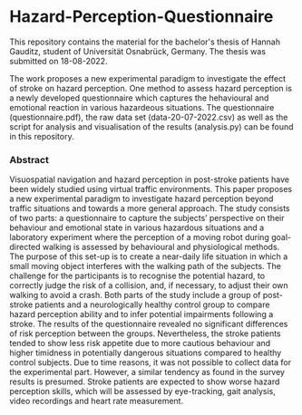 # Hazard-Perception-Questionnaire
This repository contains the material for the bachelor's thesis of Hannah Gauditz, student of Universität Osnabrück, Germany. The thesis was submitted on 18-08-2022.

The work proposes a new experimental paradigm to investigate the effect of stroke on hazard perception. One method to assess hazard perception is a newly developed questionnaire which captures the hehavioural and emotional reaction in various hazardeous situations. The questionnaire (questionnaire.pdf), the raw data set (data-20-07-2022.csv) as well as the script for analysis and visualisation of the results (analysis.py) can be found in this repository.

### Abstract
Visuospatial navigation and hazard perception in post-stroke patients have been widely studied using virtual traffic environments. This paper proposes a new experimental paradigm to investigate hazard perception beyond traffic situations and towards a more general approach. The study consists of two parts: a questionnaire to capture the subjects’ perspective on their behaviour and emotional state in various hazardous situations and a laboratory experiment where the perception of a moving robot during goal-directed walking is assessed by behavioural and physiological methods. The purpose of this set-up is to create a near-daily life situation in which a small moving object interferes with the walking path of the subjects. The challenge for the participants is to recognise the potential hazard, to correctly judge the risk of a collision, and, if necessary, to adjust their own walking to avoid a crash. Both parts of the study include a group of post-stroke patients and a neurologically healthy control group to compare hazard perception ability and to infer potential impairments following a stroke. The results of the questionnaire revealed no significant differences of risk perception between the groups. Nevertheless, the stroke patients tended to show less risk appetite due to more cautious behaviour and higher timidness in potentially dangerous situations compared to healthy control subjects. Due to time reasons, it was not possible to collect data for the experimental part. However, a similar tendency as found in the survey results is presumed. Stroke patients are expected to show worse hazard perception skills, which will be assessed by eye-tracking, gait analysis, video recordings and heart rate measurement.
